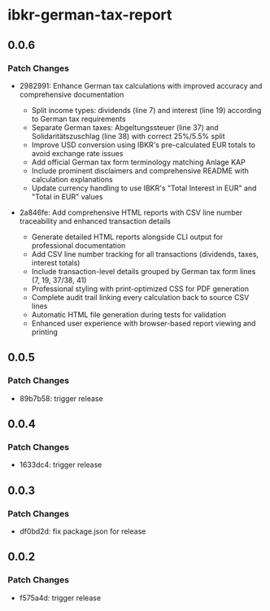 # ibkr-german-tax-report

## 0.0.6

### Patch Changes

- 2982991: Enhance German tax calculations with improved accuracy and comprehensive documentation

  - Split income types: dividends (line 7) and interest (line 19) according to German tax requirements
  - Separate German taxes: Abgeltungssteuer (line 37) and Solidaritätszuschlag (line 38) with correct 25%/5.5% split
  - Improve USD conversion using IBKR's pre-calculated EUR totals to avoid exchange rate issues
  - Add official German tax form terminology matching Anlage KAP
  - Include prominent disclaimers and comprehensive README with calculation explanations
  - Update currency handling to use IBKR's "Total Interest in EUR" and "Total in EUR" values

- 2a846fe: Add comprehensive HTML reports with CSV line number traceability and enhanced transaction details

  - Generate detailed HTML reports alongside CLI output for professional documentation
  - Add CSV line number tracking for all transactions (dividends, taxes, interest totals)
  - Include transaction-level details grouped by German tax form lines (7, 19, 37/38, 41)
  - Professional styling with print-optimized CSS for PDF generation
  - Complete audit trail linking every calculation back to source CSV lines
  - Automatic HTML file generation during tests for validation
  - Enhanced user experience with browser-based report viewing and printing

## 0.0.5

### Patch Changes

- 89b7b58: trigger release

## 0.0.4

### Patch Changes

- 1633dc4: trigger release

## 0.0.3

### Patch Changes

- df0bd2d: fix package.json for release

## 0.0.2

### Patch Changes

- f575a4d: trigger release
